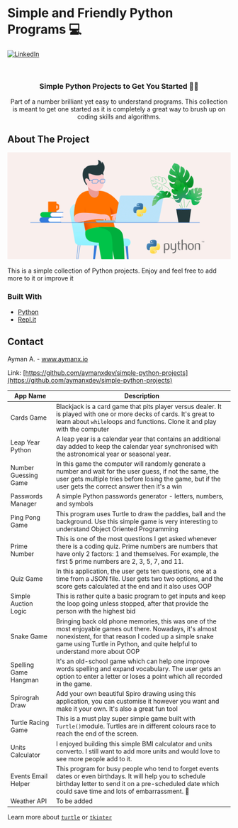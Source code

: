
# Simple and Friendly Python Programs  💻 


[![LinkedIn][linkedin-shield]][linkedin-url]


<!-- PROJECT LOGO -->
<br />
<p align="center">
 

  <h3 align="center">Simple Python Projects to Get You Started 👨‍💻 </h3>

  <p align="center">
    Part of a number brilliant yet easy to understand programs. This collection is meant to get one started as it is completely a great way to brush up on coding skills and algorithms. 
</p>





<!-- ABOUT THE PROJECT -->
## About The Project

![Product Name Screen Shot][product-screenshot]

This is a simple collection of Python projects. Enjoy and feel free to add more to it or improve it




### Built With

* [Python](https://www.python.org/)
* [Repl.it](https://repl.it/~)


<!-- CONTACT -->
## Contact

Ayman A.  - www.aymanx.io

Link: [https://github.com/aymanxdev/simple-python-projects](https://github.com/aymanxdev/simple-python-projects)

| App Name   | Description  |
| ------------- | ------------- |
| Cards Game  | Blackjack is a card game that pits player versus dealer. It is played with one or more decks of cards. It's great to learn about ```while```loops and functions. Clone it and play with the computer   |
| Leap Year Python  | A leap year is a calendar year that contains an additional day added to keep the calendar year synchronised with the astronomical year or seasonal year.  |
| Number Guessing Game  | In this game the computer will randomly generate a number and wait for the user guess, if not the same, the user gets multiple tries before losing the game, but if the user gets the correct answer then it's a win  |
| Passwords Manager  | A simple Python passwords generator - letters, numbers, and symbols  |
| Ping Pong Game  | This program uses Turtle to draw the paddles, ball and the background. Use this simple game is very interesting to understand Object Oriented Programming |
| Prime Number | This is one of the most questions I get asked whenever there is a coding quiz. Prime numbers are numbers that have only 2 factors: 1 and themselves. For example, the first 5 prime numbers are 2, 3, 5, 7, and 11.  |
| Quiz Game | In this application, the user gets ten questions, one at a time from a JSON file. User gets two two options, and the score gets calculated at the end and it also uses OOP  |
| Simple Auction Logic | This is rather quite a basic program to get inputs and keep the loop going unless stopped, after that provide the person with the highest bid |
| Snake Game | Bringing back old phone memories, this was one of the most enjoyable games out there. Nowadays, it's almost nonexistent, for that reason I coded up a simple snake game using Turtle in Python, and quite helpful to understand more about OOP  |
| Spelling Game Hangman| It's an old-school game which can help one improve words spelling and expand vocabulary. The user gets an option to enter a letter or loses a point which all recorded in the game.   |
| Spirograh Draw | Add your own beautiful Spiro drawing using this application, you can customise it however you want and make it your own. It's also a great fun tool   |
| Turtle Racing Game | This is a must play super simple game built with `Turtle()`module. Turtles are in different colours race to reach the end of the screen.   |
| Units Calculator | I enjoyed building this simple BMI calculator and units converto. I still want to add more units and would love to see more people add to it.  |
| Events Email Helper | This program for busy people who tend to forget events dates or even birthdays. It will help you to schedule birthday letter to send it on a pre-scheduled date which could save time and lots of embarrassment. 🙈  |
| Weather API | To be added  |

Learn more about [`turtle`](https://bit.ly/3vcRBfG) or [`tkinter`](https://docs.python.org/3/library/tkinter.html)

<!-- MARKDOWN LINKS & IMAGES -->

[linkedin-shield]: https://img.shields.io/badge/-LinkedIn-black.svg?style=flat-square&logo=linkedin&colorB=555
[linkedin-url]: https://www.linkedin.com/in/ayman-io/
[product-screenshot]: images/Why-Python-Is-Still-Better-Than-Other-Programming-Languages-1.png
